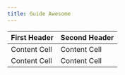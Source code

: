 ```yaml
---
title: Guide Awesome
---
```


| First Header  | Second Header |
| ------------- | ------------- |
| Content Cell  | Content Cell  |
| Content Cell  | Content Cell  |
